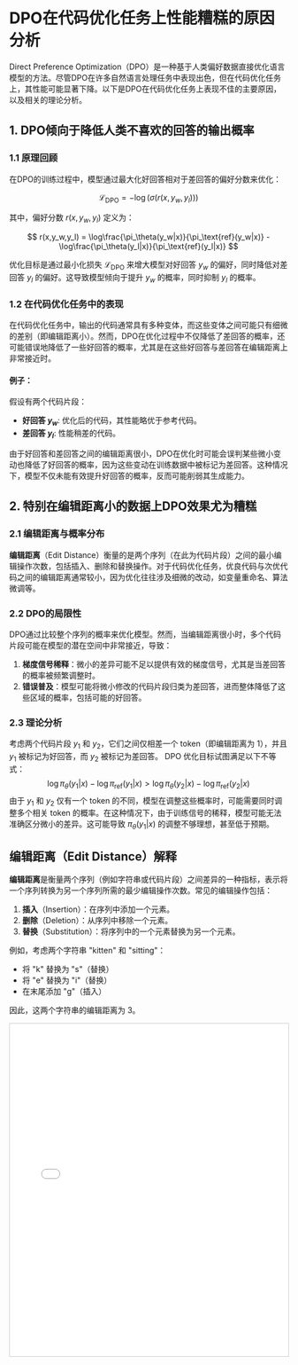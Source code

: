 # DPO在代码优化任务上性能糟糕的原因分析

Direct Preference Optimization（DPO）是一种基于人类偏好数据直接优化语言模型的方法。尽管DPO在许多自然语言处理任务中表现出色，但在代码优化任务上，其性能可能显著下降。以下是DPO在代码优化任务上表现不佳的主要原因，以及相关的理论分析。

## 1. DPO倾向于降低人类不喜欢的回答的输出概率

### 1.1 原理回顾

在DPO的训练过程中，模型通过最大化好回答相对于差回答的偏好分数来优化：

$$
\mathcal{L}_\text{DPO} = -\log(\sigma(r(x,y_w,y_l)))
$$

其中，偏好分数 $r(x,y_w,y_l)$ 定义为：

$$
r(x,y_w,y_l) = \log\frac{\pi_\theta(y_w|x)}{\pi_\text{ref}(y_w|x)} - \log\frac{\pi_\theta(y_l|x)}{\pi_\text{ref}(y_l|x)}
$$

优化目标是通过最小化损失 $\mathcal{L}_\text{DPO}$ 来增大模型对好回答 $y_w$ 的偏好，同时降低对差回答 $y_l$ 的偏好。这导致模型倾向于提升 $y_w$ 的概率，同时抑制 $y_l$ 的概率。

### 1.2 在代码优化任务中的表现

在代码优化任务中，输出的代码通常具有多种变体，而这些变体之间可能只有细微的差别（即编辑距离小）。然而，DPO在优化过程中不仅降低了差回答的概率，还可能错误地降低了一些好回答的概率，尤其是在这些好回答与差回答在编辑距离上非常接近时。

#### 例子：

假设有两个代码片段：

- **好回答 $y_w$**: 优化后的代码，其性能略优于参考代码。
- **差回答 $y_l$**: 性能稍差的代码。

由于好回答和差回答之间的编辑距离很小，DPO在优化时可能会误判某些微小变动也降低了好回答的概率，因为这些变动在训练数据中被标记为差回答。这种情况下，模型不仅未能有效提升好回答的概率，反而可能削弱其生成能力。

## 2. 特别在编辑距离小的数据上DPO效果尤为糟糕

### 2.1 编辑距离与概率分布

**编辑距离**（Edit Distance）衡量的是两个序列（在此为代码片段）之间的最小编辑操作次数，包括插入、删除和替换操作。对于代码优化任务，优良代码与次优代码之间的编辑距离通常较小，因为优化往往涉及细微的改动，如变量重命名、算法微调等。

### 2.2 DPO的局限性

DPO通过比较整个序列的概率来优化模型。然而，当编辑距离很小时，多个代码片段可能在模型的潜在空间中非常接近，导致：

1. **梯度信号稀释**：微小的差异可能不足以提供有效的梯度信号，尤其是当差回答的概率被频繁调整时。
2. **错误普及**：模型可能将微小修改的代码片段归类为差回答，进而整体降低了这些区域的概率，包括可能的好回答。

### 2.3 理论分析
考虑两个代码片段 $y_1$ 和 $y_2$，它们之间仅相差一个 token（即编辑距离为 1），并且 $y_1$ 被标记为好回答，而 $y_2$ 被标记为差回答。
DPO 优化目标试图满足以下不等式：
$$
\log \pi_\theta(y_1|x) - \log \pi_\text{ref}(y_1|x) > \log \pi_\theta(y_2|x) - \log \pi_\text{ref}(y_2|x)
$$
由于 $y_1$ 和 $y_2$ 仅有一个 token 的不同，模型在调整这些概率时，可能需要同时调整多个相关 token 的概率。在这种情况下，由于训练信号的稀释，模型可能无法准确区分微小的差异。这可能导致 $\pi_\theta(y_1|x)$ 的调整不够理想，甚至低于预期。



## 编辑距离（Edit Distance）解释

**编辑距离**是衡量两个序列（例如字符串或代码片段）之间差异的一种指标，表示将一个序列转换为另一个序列所需的最少编辑操作次数。常见的编辑操作包括：

1. **插入**（Insertion）：在序列中添加一个元素。
2. **删除**（Deletion）：从序列中移除一个元素。
3. **替换**（Substitution）：将序列中的一个元素替换为另一个元素。

例如，考虑两个字符串 "kitten" 和 "sitting"：

- 将 "k" 替换为 "s"（替换）
- 将 "e" 替换为 "i"（替换）
- 在末尾添加 "g"（插入）

因此，这两个字符串的编辑距离为 3。




<iframe src="DPO_Problem.html" width="100%" height="600px" style="border: 1px solid #ccc;" title="DPO Problem Interactive Content">
    您的浏览器不支持 iframe，无法加载交互式内容。
    请 <a href="DPO_Problem.html" target="_blank">点击这里在新窗口中查看</a>。
</iframe>


<script src="https://giscus.app/client.js"
        data-repo="InuyashaYang/AIDIY"
        data-repo-id="R_kgDOM1VVTQ"
        data-category="Announcements"
        data-category-id="DIC_kwDOM1VVTc4Ckls_"
        data-mapping="pathname"
        data-strict="0"
        data-reactions-enabled="1"
        data-emit-metadata="0"
        data-input-position="bottom"
        data-theme="preferred_color_scheme"
        data-lang="zh-CN"
        crossorigin="anonymous"
        async>
</script>
